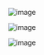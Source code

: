 ![image](https://user-images.githubusercontent.com/55327081/232339773-6773aac0-fc64-45f1-b803-83868b3df0c4.png)

![image](https://user-images.githubusercontent.com/55327081/232339796-57e92f7e-8c9e-4915-9c1b-920d0e06cbe2.png)

![image](https://user-images.githubusercontent.com/55327081/232339811-52f6fc02-1c32-4554-9b7b-58761f04520f.png)


